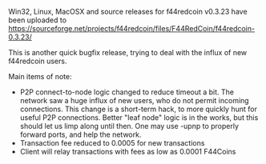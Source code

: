 Win32, Linux, MacOSX and source releases for f44redcoin v0.3.23 have been uploaded to
https://sourceforge.net/projects/f44redcoin/files/F44RedCoin/f44redcoin-0.3.23/

This is another quick bugfix release, trying to deal with the influx of new f44redcoin users.

Main items of note:

* P2P connect-to-node logic changed to reduce timeout a bit.  The network saw a huge influx of new users, who do not permit incoming connections.  This change is a short-term hack, to more quickly hunt for useful P2P connections.  Better "leaf node" logic is in the works, but this should let us limp along until then.  One may use -upnp to properly forward ports, and help the network.
* Transaction fee reduced to 0.0005 for new transactions
* Client will relay transactions with fees as low as 0.0001 F44Coins
